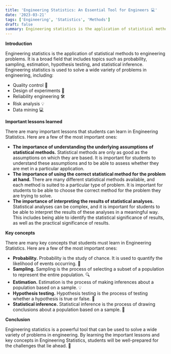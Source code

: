 ```yaml
---
title: 'Engineering Statistics: An Essential Tool for Engineers 💻'
date: '2023-03-21'
tags: ['Engineering', 'Statistics', 'Methods']
draft: false
summary: Engineering statistics is the application of statistical methods to engineering problems. It is a powerful tool that can be used to solve a wide variety of problems in engineering, including quality control, design of experiments, reliability engineering, risk analysis, and data mining.
---
```


**Introduction**

Engineering statistics is the application of statistical methods to engineering problems. It is a broad field that includes topics such as probability, sampling, estimation, hypothesis testing, and statistical inference. Engineering statistics is used to solve a wide variety of problems in engineering, including:

* Quality control 🔧
* Design of experiments 🔬
* Reliability engineering 🛠️
* Risk analysis 💡
* Data mining 💻

**Important lessons learned**

There are many important lessons that students can learn in Engineering Statistics. Here are a few of the most important ones:

* **The importance of understanding the underlying assumptions of statistical methods.** Statistical methods are only as good as the assumptions on which they are based. It is important for students to understand these assumptions and to be able to assess whether they are met in a particular application.
* **The importance of using the correct statistical method for the problem at hand.** There are many different statistical methods available, and each method is suited to a particular type of problem. It is important for students to be able to choose the correct method for the problem they are trying to solve.
* **The importance of interpreting the results of statistical analyses.** Statistical analyses can be complex, and it is important for students to be able to interpret the results of these analyses in a meaningful way. This includes being able to identify the statistical significance of results, as well as the practical significance of results.

**Key concepts**

There are many key concepts that students must learn in Engineering Statistics. Here are a few of the most important ones:

* **Probability.** Probability is the study of chance. It is used to quantify the likelihood of events occurring. 🎲
* **Sampling.** Sampling is the process of selecting a subset of a population to represent the entire population. 🔍
* **Estimation.** Estimation is the process of making inferences about a population based on a sample. 💡
* **Hypothesis testing.** Hypothesis testing is the process of testing whether a hypothesis is true or false. 🧪
* **Statistical inference.** Statistical inference is the process of drawing conclusions about a population based on a sample. 🎨

**Conclusion**

Engineering statistics is a powerful tool that can be used to solve a wide variety of problems in engineering. By learning the important lessons and key concepts in Engineering Statistics, students will be well-prepared for the challenges that lie ahead. 🚀
